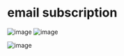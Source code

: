 # email subscription
![image](https://github.com/lavkesh89/email-subscription/assets/131283151/2a01032f-b6c3-4e00-a16f-f8cdfaac7181)
![image](https://github.com/lavkesh89/email-subscription/assets/131283151/d0cc5c5c-07a9-4bf3-93f3-d433c9364198)

![image](https://github.com/lavkesh89/email-subscription/assets/131283151/de46710a-7d64-4715-b677-b1b65160a3a0)
